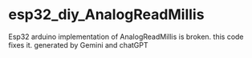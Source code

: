 # esp32_diy_AnalogReadMillis
Esp32 arduino implementation of AnalogReadMillis is broken. this code fixes it. generated by Gemini and chatGPT 
